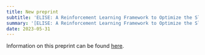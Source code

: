 ```yaml
---
title: New preprint
subtitle: 'ELISE: A Reinforcement Learning Framework to Optimize the Sloftframe Size of the TSCH Protocol in IoT Networks'
summary: '[ELISE: A Reinforcement Learning Framework to Optimize the Sloftframe Size of the TSCH Protocol in IoT Networks](/publication/elise-preprint) available at [TechRxiv](https://doi.org/10.36227/techrxiv.23212442.v1).'
date: 2023-05-31
---
```


Information on this preprint can be found [here](/publication/elise-preprint).